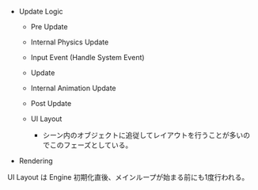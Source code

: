 


- Update Logic

    - Pre Update

    - Internal Physics Update

    - Input Event (Handle System Event)

    - Update

    - Internal Animation Update

    - Post Update

    - UI Layout
        - シーン内のオブジェクトに追従してレイアウトを行うことが多いのでこのフェーズとしている。

- Rendering



UI Layout は Engine 初期化直後、メインループが始まる前にも1度行われる。

